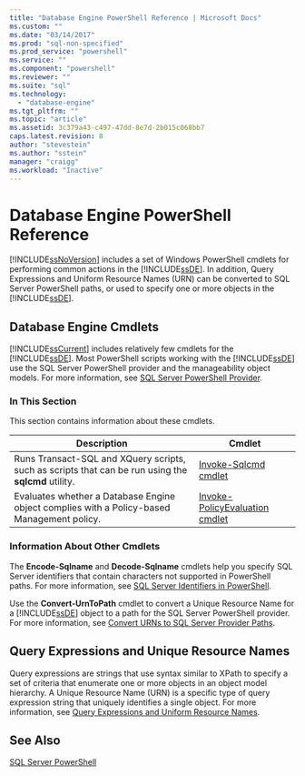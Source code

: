 ```yaml
---
title: "Database Engine PowerShell Reference | Microsoft Docs"
ms.custom: ""
ms.date: "03/14/2017"
ms.prod: "sql-non-specified"
ms.prod_service: "powershell"
ms.service: ""
ms.component: "powershell"
ms.reviewer: ""
ms.suite: "sql"
ms.technology: 
  - "database-engine"
ms.tgt_pltfrm: ""
ms.topic: "article"
ms.assetid: 3c379a43-c497-47dd-8e7d-2b015c068bb7
caps.latest.revision: 8
author: "stevestein"
ms.author: "sstein"
manager: "craigg"
ms.workload: "Inactive"
---
```

# Database Engine PowerShell Reference
  [!INCLUDE[ssNoVersion](../includes/ssnoversion-md.md)] includes a set of Windows PowerShell cmdlets for performing common actions in the [!INCLUDE[ssDE](../includes/ssde-md.md)]. In addition, Query Expressions and Uniform Resource Names (URN) can be converted to SQL Server PowerShell paths, or used to specify one or more objects in the [!INCLUDE[ssDE](../includes/ssde-md.md)].  
  
## Database Engine Cmdlets  
 [!INCLUDE[ssCurrent](../includes/sscurrent-md.md)] includes relatively few cmdlets for the [!INCLUDE[ssDE](../includes/ssde-md.md)]. Most PowerShell scripts working with the [!INCLUDE[ssDE](../includes/ssde-md.md)] use the SQL Server PowerShell provider and the manageability object models. For more information, see [SQL Server PowerShell Provider](sql-server-powershell-provider.md).  
  
 
### In This Section  
 This section contains information about these cmdlets.  
  
|Description|Cmdlet|  
|-----------------|------------|  
|Runs Transact-SQL and XQuery scripts, such as scripts that can be run using the **sqlcmd** utility.|[Invoke-Sqlcmd cmdlet](invoke-sqlcmd-cmdlet.md)|  
|Evaluates whether a Database Engine object complies with a Policy-based Management policy.|[Invoke-PolicyEvaluation cmdlet](invoke-policyevaluation-cmdlet.md)|  
  
### Information About Other Cmdlets  
 The **Encode-Sqlname** and **Decode-Sqlname** cmdlets help you specify SQL Server identifiers that contain characters not supported in PowerShell paths. For more information, see [SQL Server Identifiers in PowerShell](sql-server-identifiers-in-powershell.md).  
  
 Use the **Convert-UrnToPath** cmdlet to convert a Unique Resource Name for a [!INCLUDE[ssDE](../includes/ssde-md.md)] object to a path for the SQL Server PowerShell provider. For more information, see [Convert URNs to SQL Server Provider Paths](https://docs.microsoft.com/powershell/module/sqlserver/Convert-UrnToPath).  
  
## Query Expressions and Unique Resource Names  
 Query expressions are strings that use syntax similar to XPath to specify a set of criteria that enumerate one or more objects in an object model hierarchy. A Unique Resource Name (URN) is a specific type of query expression string that uniquely identifies a single object. For more information, see [Query Expressions and Uniform Resource Names](query-expressions-and-uniform-resource-names.md).  
  
## See Also  
 [SQL Server PowerShell](sql-server-powershell.md)  
  
  
